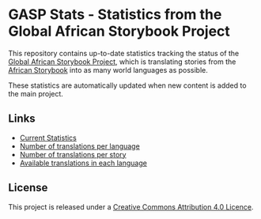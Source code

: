# GASP Stats - Statistics from the Global African Storybook Project

This repository contains up-to-date statistics tracking the status of the [Global African Storybook Project](https://global-asp.github.io), which is translating stories from the [African Storybook](http://africanstorybook.org) into as many world languages as possible.

These statistics are automatically updated when new content is added to the main project.

## Links

* [Current Statistics](current_stats.md)
* [Number of translations per language](language_stats.md)
* [Number of translations per story](numbers_stats.md)
* [Available translations in each language](translation_stats.md)

## License

This project is released under a [Creative Commons Attribution 4.0 Licence](https://creativecommons.org/licenses/by/4.0/).
